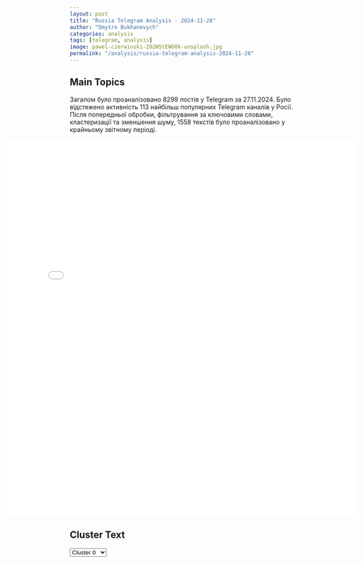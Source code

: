 ```yaml
---
layout: post
title: "Russia Telegram Analysis - 2024-11-28"
author: "Dmytro Bukhanevych"
categories: analysis
tags: [telegram, analysis]
image: pawel-czerwinski-Z02W5tEWO8k-unsplash.jpg
permalink: "/analysis/russia-telegram-analysis-2024-11-28"
---
```


<style>
    /* Adjusting iframe-container styles */
    .wide-iframe-container {
        width: calc(100% + 30vw);  /* Extending the width */
        margin-left: -15vw;       /* Negative margin to push to the left */
        overflow: hidden;         /* In case the iframe content spills over */
    }

    .wide-iframe-container iframe {
        width: 100%;  /* Making the iframe take the full width of its container */
        border: none; /* Removing any borders from the iframe */
    }

    /* Toggle mechanism */
    .hidden {
        display: none;
    }
    
    .show-content-target:checked + .show-content {
        display: block;
    }
</style>

<h2>Main Topics</h2>
<p>Загалом було проаналізовано 8299 постів у Telegram за 27.11.2024. Було відстежено активність 113 найбільш популярних Telegram каналів у Росії. Після попередньої обробки, фільтрування за ключовими словами, кластеризації та зменшення шуму, 1558 текстів було проаналізовано у крайньому звітному періоді.</p>
<!-- Embedding Main Plotly Visualization -->
<div class="wide-iframe-container">
    <iframe src="{{site.baseurl}}/visualizations/2024-11-28/fig_topics_time.html" height="850"></iframe>
</div>


<h2>Cluster Text</h2>

<!-- Dropdown to select a cluster -->
<select id="clusterSelector" onchange="displayClusterText()">
<option value="0">Cluster 0</option><option value="1">Cluster 1</option><option value="2">Cluster 2</option><option value="3">Cluster 3</option><option value="4">Cluster 4</option><option value="5">Cluster 5</option><option value="6">Cluster 6</option><option value="7">Cluster 7</option><option value="8">Cluster 8</option><option value="9">Cluster 9</option><option value="10">Cluster 10</option><option value="11">Cluster 11</option><option value="12">Cluster 12</option><option value="13">Cluster 13</option><option value="14">Cluster 14</option><option value="15">Cluster 15</option><option value="16">Cluster 16</option>
</select>

<!-- Display area for the selected cluster's text -->
<div id="clusterTextDisplay" class="hidden"></div>

<script type="text/javascript">
    var clusterDetails = {"0": "<b>Total Posts:</b> 60<br><b>Date:</b> 2024-11-27 14:31:11+00:00<br><b>Author:</b> shot_shot<br><b>Link:</b> https://t.me/s/shot_shot/74619<br><b>Subscribers:</b> 1208901<br><b>Text:</b> \u0422\u0435\u043a\u0441\u0442: \u041f\u0435\u0441\u043a\u043e\u0432 \u043d\u0430\u043c\u0435\u043a\u043d\u0443\u043b, \u0447\u0442\u043e \u0440\u043e\u0441\u0442 \u043a\u0443\u0440\u0441\u0430 \u0434\u043e\u043b\u043b\u0430\u0440\u0430 \u043d\u0435 \u043e\u0442\u0440\u0430\u0437\u0438\u0442\u0441\u044f \u043d\u0430 \u0440\u043e\u0441\u0441\u0438\u044f\u043d\u0430\u0445, \u043f\u043e\u0442\u043e\u043c\u0443 \u0447\u0442\u043e \u043e\u043d\u0438 \u043f\u043e\u043b\u0443\u0447\u0430\u044e\u0442 \u0437\u0430\u0440\u043f\u043b\u0430\u0442\u0443 \u0432 \u0440\u0443\u0431\u043b\u044f\u0445\u00ab\u0423 \u043d\u0430\u0441 \u043b\u044c\u0432\u0438\u043d\u0430\u044f \u0434\u043e\u043b\u044f \u0432\u0441\u0435\u0445 \u0432\u0437\u0430\u0438\u043c\u043e\u0440\u0430\u0441\u0447\u0451\u0442\u043e\u0432 \u0441 \u041a\u0430\u0437\u0430\u0445\u0441\u0442\u0430\u043d\u043e\u043c \u043e\u0441\u0443\u0449\u0435\u0441\u0442\u0432\u043b\u044f\u0435\u0442\u0441\u044f \u0432 \u0440\u0443\u0431\u043b\u044f\u0445 \u0438 \u0432 \u0442\u0435\u043d\u0433\u0435, \u0447\u0442\u043e \u0432\u044b\u0437\u044b\u0432\u0430\u0435\u0442 \u043d\u0430\u0448\u0435 \u0443\u0434\u043e\u0432\u043b\u0435\u0442\u0432\u043e\u0440\u0435\u043d\u0438\u0435\u00bb, \u2014 \u0437\u0430\u044f\u0432\u0438\u043b \u041f\u0435\u0441\u043a\u043e\u0432.\u041a\u043e\u0440\u0440\u0435\u0441\u043f\u043e\u043d\u0434\u0435\u043d\u0442 \u043a\u0440\u0435\u043c\u043b\u0451\u0432\u0441\u043a\u043e\u0433\u043e \u043f\u0443\u043b\u0430 \u0410\u043b\u0435\u043a\u0441\u0430\u043d\u0434\u0440 \u042e\u043d\u0430\u0448\u0435\u0432 \u0441\u043f\u0435\u0446\u0438\u0430\u043b\u044c\u043d\u043e \u0434\u043b\u044f SHOT \u041f\u0420\u041e\u0412\u0415\u0420\u041a\u0418.\u0421\u0435\u0433\u043e\u0434\u043d\u044f \u043d\u0430 \u0432\u043d\u0435\u0431\u0438\u0440\u0436\u0435\u0432\u043e\u043c \u0440\u044b\u043d\u043a\u0435 Forex \u043a\u0443\u0440\u0441 \u0434\u043e\u043b\u043b\u0430\u0440\u0430 \u0432\u043f\u0435\u0440\u0432\u044b\u0435 \u0441 \u043c\u0430\u0440\u0442\u0430 2022 \u0433\u043e\u0434\u0430 \u043f\u043e\u0434\u043d\u0438\u043c\u0430\u043b\u0441\u044f \u0434\u043e 114 \u0440\u0443\u0431\u043b\u0435\u0439, \u0430 \u0435\u0432\u0440\u043e \u2014 \u0434\u043e 120 \u0440\u0443\u0431\u043b\u0435\u0439.\u0417\u0430 \u043a\u0443\u0440\u0441\u043e\u043c \u0432\u0430\u043b\u044e\u0442 \u043e\u0442 \u0426\u0435\u043d\u0442\u0440\u043e\u0431\u0430\u043d\u043a\u0430 \u0441\u043b\u0435\u0434\u0438\u0442\u0435 \u0432 \u043d\u0430\u0437\u0432\u0430\u043d\u0438\u0438 \u043d\u0430\u0448\u0435\u0433\u043e \u043a\u0430\u043d\u0430\u043b\u0430.\ud83d\udd0d \u041f\u043e\u0434\u043f\u0438\u0441\u044b\u0432\u0430\u0439\u0442\u0435\u0441\u044c https://t.me/+7_4at4ePQ7tjNjYy", "1": "<b>Total Posts:</b> 115<br><b>Date:</b> 2024-11-27 12:27:25+00:00<br><b>Author:</b> meduzalive<br><b>Link:</b> https://t.me/s/meduzalive/117534<br><b>Subscribers:</b> 1274397<br><b>Text:</b> \u0422\u0435\u043a\u0441\u0442: \u041f\u0443\u0442\u0438\u043d \u043f\u0440\u0438\u043b\u0435\u0442\u0435\u043b \u0432 \u041a\u0430\u0437\u0430\u0445\u0441\u0442\u0430\u043d\u0412\u043b\u0430\u0434\u0438\u043c\u0438\u0440 \u041f\u0443\u0442\u0438\u043d \u0432\u0441\u0442\u0440\u0435\u0442\u0438\u0442\u0441\u044f \u0441 \u043f\u0440\u0435\u0437\u0438\u0434\u0435\u043d\u0442\u043e\u043c \u0441\u0442\u0440\u0430\u043d\u044b \u041a\u0430\u0441\u044b\u043c\u043e\u043c-\u0416\u043e\u043c\u0430\u0440\u0442\u043e\u043c \u0422\u043e\u043a\u0430\u0435\u0432\u044b\u043c, \u0441\u043e\u043e\u0431\u0449\u0438\u043b\u0438 \u0432 \u041a\u0440\u0435\u043c\u043b\u0435. \u0415\u0433\u043e \u0432\u0438\u0437\u0438\u0442 27-28 \u043d\u043e\u044f\u0431\u0440\u044f \u0441\u043e\u0432\u043f\u0430\u0434\u0430\u0435\u0442 \u043f\u043e \u0432\u0440\u0435\u043c\u0435\u043d\u0438 \u0441 \u0437\u0430\u0441\u0435\u0434\u0430\u043d\u0438\u0435\u043c \u041e\u0414\u041a\u0411 (\u041a\u0430\u0437\u0430\u0445\u0441\u0442\u0430\u043d \u0432 \u044d\u0442\u043e\u043c \u0433\u043e\u0434\u0443 \u043f\u0440\u0435\u0434\u0441\u0435\u0434\u0430\u0442\u0435\u043b\u044c\u0441\u0442\u0432\u0443\u0435\u0442 \u0432 \u043e\u0440\u0433\u0430\u043d\u0438\u0437\u0430\u0446\u0438\u0438). \u041d\u0430\u043a\u0430\u043d\u0443\u043d\u0435 \u0433\u0430\u0437\u0435\u0442\u0430 \u00ab\u041a\u0430\u0437\u0430\u0445\u0441\u0442\u0430\u043d\u0441\u043a\u0430\u044f \u043f\u0440\u0430\u0432\u0434\u0430\u00bb \u043e\u043f\u0443\u0431\u043b\u0438\u043a\u043e\u0432\u0430\u043b\u0430 \u0441\u0442\u0430\u0442\u044c\u044e \u00ab\u0420\u043e\u0441\u0441\u0438\u044f \u2014 \u041a\u0430\u0437\u0430\u0445\u0441\u0442\u0430\u043d: \u0441\u043e\u044e\u0437, \u0432\u043e\u0441\u0442\u0440\u0435\u0431\u043e\u0432\u0430\u043d\u043d\u044b\u0439 \u0436\u0438\u0437\u043d\u044c\u044e \u0438 \u043e\u0431\u0440\u0430\u0449\u0435\u043d\u043d\u044b\u0439 \u0432 \u0431\u0443\u0434\u0443\u0449\u0435\u0435\u00bb, \u043f\u043e\u0434\u043f\u0438\u0441\u0430\u043d\u043d\u0443\u044e \u0438\u043c\u0435\u043d\u0435\u043c \u0412\u043b\u0430\u0434\u0438\u043c\u0438\u0440\u0430 \u041f\u0443\u0442\u0438\u043d\u0430. \u0412 \u0442\u0435\u043a\u0441\u0442\u0435 \u0441\u043a\u0430\u0437\u0430\u043d\u043e, \u0447\u0442\u043e \u0420\u043e\u0441\u0441\u0438\u044f \u0438 \u041a\u0430\u0437\u0430\u0445\u0441\u0442\u0430\u043d \u00ab\u0432 \u0430\u0432\u0430\u043d\u0433\u0430\u0440\u0434\u0435 \u043f\u0440\u043e\u0446\u0435\u0441\u0441\u043e\u0432 \u043f\u043e \u0444\u043e\u0440\u043c\u0438\u0440\u043e\u0432\u0430\u043d\u0438\u044e \u0441\u043f\u0440\u0430\u0432\u0435\u0434\u043b\u0438\u0432\u043e\u0433\u043e \u043c\u043d\u043e\u0433\u043e\u043f\u043e\u043b\u044f\u0440\u043d\u043e\u0433\u043e \u043c\u0438\u0440\u043e\u043f\u043e\u0440\u044f\u0434\u043a\u0430\u00bb \u0438 \u00ab\u0434\u043e\u043b\u0436\u043d\u044b \u0434\u0435\u043b\u0430\u0442\u044c \u0432\u0441\u0435, \u0447\u0442\u043e\u0431\u044b \u0431\u0443\u0434\u0443\u0449\u0438\u0435 \u043f\u043e\u043a\u043e\u043b\u0435\u043d\u0438\u044f \u043f\u043e\u043c\u043d\u0438\u043b\u0438, \u043a\u0430\u043a \u0443\u0434\u0430\u043b\u043e\u0441\u044c \u043e\u0442\u0441\u0442\u043e\u044f\u0442\u044c \u043c\u0438\u0440 \u0438 \u0441\u0432\u043e\u0431\u043e\u0434\u0443 \u0432 \u0431\u043e\u0440\u044c\u0431\u0435 \u043f\u0440\u043e\u0442\u0438\u0432 \u043d\u0430\u0446\u0438\u0437\u043c\u0430\u00bb.", "2": "<b>Total Posts:</b> 262<br><b>Date:</b> 2024-11-27 23:37:21+00:00<br><b>Author:</b> treugolniklpr<br><b>Link:</b> https://t.me/s/treugolniklpr/72451<br><b>Subscribers:</b> 699523<br><b>Text:</b> \u0422\u0435\u043a\u0441\u0442: \u041a\u0440\u0430\u0441\u043d\u043e\u0434\u0430\u0440\u0441\u043a\u0438\u0439 \u043a\u0440\u0430\u0439 \u043e\u043f\u0430\u0441\u043d\u043e\u0441\u0442\u044c \u0411\u041f\u041b\u0410.\u041e\u0442 \u0415\u0439\u0441\u043a\u0430\u044f \u0432 \u0441\u0442\u043e\u0440\u043e\u043d\u0443 \u041f\u0440\u0438\u043c\u043e\u0440\u0441\u043a-\u0410\u0445\u0442\u0430\u0440\u0441\u043a\u0430", "3": "<b>Total Posts:</b> 24<br><b>Date:</b> 2024-11-27 06:20:01+00:00<br><b>Author:</b> ostashkonews<br><b>Link:</b> https://t.me/s/OstashkoNews/163089<br><b>Subscribers:</b> 388941<br><b>Text:</b> \u0422\u0435\u043a\u0441\u0442: \ud83d\udc54 \u041f\u0443\u0442\u0438\u043d \u0440\u0430\u0441\u043f\u043e\u0440\u044f\u0434\u0438\u043b\u0441\u044f \u0443\u0441\u0442\u0430\u043d\u043e\u0432\u0438\u0442\u044c \u0414\u0435\u043d\u044c \u043c\u043e\u0440\u0441\u043a\u043e\u0439 \u043f\u0435\u0445\u043e\u0442\u044b \u0438 \u043e\u0442\u043c\u0435\u0447\u0430\u0442\u044c \u0435\u0433\u043e 27 \u043d\u043e\u044f\u0431\u0440\u044f \u2013 \u0443\u043a\u0430\u0437\u041e\u0441\u0442\u0430\u0448\u043a\u043e! \u0412\u0430\u0436\u043d\u043e\u0435 | \u043f\u043e\u0434\u043f\u0438\u0448\u0438\u0441\u044c", "4": "<b>Total Posts:</b> 46<br><b>Date:</b> 2024-11-27 09:52:48+00:00<br><b>Author:</b> solovievlive<br><b>Link:</b> https://t.me/s/SolovievLive/298353<br><b>Subscribers:</b> 1313131<br><b>Text:</b> \u0422\u0435\u043a\u0441\u0442: NI: \u0437\u0430\u043f\u0443\u0441\u043a\u043e\u043c \u00ab\u041e\u0440\u0435\u0448\u043d\u0438\u043a\u0430\u00bb \u0420\u043e\u0441\u0441\u0438\u044f \u043f\u043e\u043a\u0430\u0437\u0430\u043b\u0430 \u0441\u0438\u043b\u0443 \u0431\u0435\u0437 \u0434\u0430\u043b\u044c\u043d\u0435\u0439\u0448\u0435\u0439 \u044d\u0441\u043a\u0430\u043b\u0430\u0446\u0438\u0438 \u043a\u043e\u043d\u0444\u043b\u0438\u043a\u0442\u0430. \u041f\u0440\u0438\u043c\u0435\u043d\u0435\u043d\u0438\u0435 \u0431\u0430\u043b\u043b\u0438\u0441\u0442\u0438\u0447\u0435\u0441\u043a\u043e\u0439 \u0440\u0430\u043a\u0435\u0442\u044b \u0441\u0440\u0435\u0434\u043d\u0435\u0439 \u0434\u0430\u043b\u044c\u043d\u043e\u0441\u0442\u0438 \"\u041e\u0440\u0435\u0448\u043d\u0438\u043a\" \u0432 \u043d\u0435\u044f\u0434\u0435\u0440\u043d\u043e\u043c \u043e\u0441\u043d\u0430\u0449\u0435\u043d\u0438\u0438 \u043f\u0440\u043e\u0434\u0435\u043c\u043e\u043d\u0441\u0442\u0440\u0438\u0440\u043e\u0432\u0430\u043b\u043e \u0441\u0438\u043b\u0443 \u0438 \u0441\u0435\u0440\u044c\u0435\u0437\u043d\u043e\u0441\u0442\u044c \u043d\u0430\u043c\u0435\u0440\u0435\u043d\u0438\u0439 \u0420\u043e\u0441\u0441\u0438\u0438 \u043f\u043e \u0437\u0430\u0449\u0438\u0442\u0435 \u0441\u0432\u043e\u0438\u0445 \u0440\u0443\u0431\u0435\u0436\u0435\u0439, \u043f\u0440\u0438\u0447\u0435\u043c \u044d\u0442\u043e \u0443\u0434\u0430\u043b\u043e\u0441\u044c \u0441\u0434\u0435\u043b\u0430\u0442\u044c \u0431\u0435\u0437 \u0434\u0430\u043b\u044c\u043d\u0435\u0439\u0448\u0435\u0439 \u044d\u0441\u043a\u0430\u043b\u0430\u0446\u0438\u0438 \u043a\u043e\u043d\u0444\u043b\u0438\u043a\u0442\u0430 \u043d\u0430 \u0423\u043a\u0440\u0430\u0438\u043d\u0435. \u0422\u0430\u043a\u043e\u0435 \u043c\u043d\u0435\u043d\u0438\u0435 \u043f\u0440\u0438\u0432\u043e\u0434\u0438\u0442\u0441\u044f \u0432 \u0441\u0442\u0430\u0442\u044c\u0435 \u0430\u043c\u0435\u0440\u0438\u043a\u0430\u043d\u0441\u043a\u043e\u0433\u043e \u0436\u0443\u0440\u043d\u0430\u043b\u0430 The National Interest (NI).\u00ab\u0420\u043e\u0441\u0441\u0438\u044f \u0431\u044b\u043b\u0430 \u0432\u044b\u043d\u0443\u0436\u0434\u0435\u043d\u0430 \u043e\u0442\u0432\u0435\u0442\u0438\u0442\u044c \u043d\u0430 \u0440\u0435\u0448\u0435\u043d\u0438\u0435 \u043f\u0440\u0435\u0437\u0438\u0434\u0435\u043d\u0442\u0430 \u0421\u0428\u0410 \u0414\u0436\u043e \u0411\u0430\u0439\u0434\u0435\u043d\u0430 \u043f\u043e \u0443\u0434\u0430\u0440\u0430\u043c \u0442\u0430\u043a\u0442\u0438\u0447\u0435\u0441\u043a\u0438\u043c\u0438 \u0431\u0430\u043b\u043b\u0438\u0441\u0442\u0438\u0447\u0435\u0441\u043a\u0438\u043c\u0438 \u0440\u0430\u043a\u0435\u0442\u0430\u043c\u0438 ATACMS. \u0420\u043e\u0441\u0441\u0438\u044f \u0434\u043e\u043a\u0430\u0437\u0430\u043b\u0430, \u0447\u0442\u043e \u043d\u0435 \u0431\u043b\u0435\u0444\u0443\u0435\u0442. \u0415\u0439 \u0443\u0434\u0430\u043b\u043e\u0441\u044c \"\u043f\u043e\u043a\u0430\u0437\u0430\u0442\u044c \u0437\u0443\u0431\u044b, \u0438\u0437\u0431\u0435\u0436\u0430\u0432 \u043c\u0430\u0441\u0448\u0442\u0430\u0431\u043d\u044b\u0445 \u0440\u0430\u0437\u0440\u0443\u0448\u0435\u043d\u0438\u0439\". \u0422\u0430\u043a\u0438\u043c \u043e\u0431\u0440\u0430\u0437\u043e\u043c \u041c\u043e\u0441\u043a\u0432\u0430 \u043f\u0440\u043e\u0434\u0435\u043c\u043e\u043d\u0441\u0442\u0440\u0438\u0440\u043e\u0432\u0430\u043b\u0430, \u0447\u0442\u043e \u0443 \u043d\u0435\u0435 \u0435\u0441\u0442\u044c \u0440\u0430\u043d\u0435\u0435 \u043d\u0435 \u0438\u0437\u0432\u0435\u0441\u0442\u043d\u043e\u0435 \u043c\u0438\u0440\u0443 \u043e\u0440\u0443\u0436\u0438\u0435, \u0438 \u043e\u043d\u0430 \u0433\u043e\u0442\u043e\u0432\u0430 \u0435\u0433\u043e \u043f\u0440\u0438\u043c\u0435\u043d\u0438\u0442\u044c\u00bb, \u043e\u0442\u043c\u0435\u0447\u0430\u0435\u0442\u0441\u044f \u0432 \u043f\u0443\u0431\u043b\u0438\u043a\u0430\u0446\u0438\u0438.\u270d \u041f\u043e\u0434\u043f\u0438\u0441\u044b\u0432\u0430\u0439\u0441\u044f \u043d\u0430 \u0421\u043e\u043b\u043e\u0432\u044c\u0451\u0432\u0430!", "5": "<b>Total Posts:</b> 188<br><b>Date:</b> 2024-11-27 18:01:58+00:00<br><b>Author:</b> rvvoenkor<br><b>Link:</b> https://t.me/s/RVvoenkor/81474<br><b>Subscribers:</b> 1642095<br><b>Text:</b> \u0422\u0435\u043a\u0441\u0442: \u203c\ufe0f\ud83c\uddfa\ud83c\uddf8\ud83c\uddfa\ud83c\udde6\u0422\u0440\u0430\u043c\u043f \u0432\u044b\u0434\u0432\u0438\u043d\u0443\u043b \u041a\u0438\u0442\u0430 \u041a\u0435\u043b\u043b\u043e\u0433\u0430 \u043d\u0430 \u0434\u043e\u043b\u0436\u043d\u043e\u0441\u0442\u044c \u0441\u043f\u0435\u0446\u043f\u043e\u0441\u043b\u0430\u043d\u043d\u0438\u043a\u0430 \u0421\u0428\u0410 \u043f\u043e \u0423\u043a\u0440\u0430\u0438\u043d\u0435 \u0438 \u0420\u043e\u0441\u0441\u0438\u0438\u25aa\ufe0f\u041e\u0442\u0441\u0442\u0430\u0432\u043d\u043e\u0439 \u0433\u0435\u043d\u0435\u0440\u0430\u043b-\u043b\u0435\u0439\u0442\u0435\u043d\u0430\u043d\u0442 \u041a\u0435\u043b\u043b\u043e\u0433 \u043f\u0440\u0435\u0434\u043b\u0430\u0433\u0430\u0435\u0442 \u043e\u0441\u0442\u0430\u043d\u043e\u0432\u043a\u0443 \u0432\u043e\u0439\u043d\u044b \u043f\u043e \u043b\u0438\u043d\u0438\u0438 \u0444\u0440\u043e\u043d\u0442\u0430 \u0447\u0435\u0440\u0435\u0437 \u043f\u0440\u0438\u043d\u0443\u0436\u0434\u0435\u043d\u0438\u0435 \u041a\u0438\u0435\u0432\u0430 \u0438 \u041c\u043e\u0441\u043a\u0432\u044b \u043a \u043f\u0435\u0440\u0435\u0433\u043e\u0432\u043e\u0440\u0430\u043c, \u0430 \u0442\u0430\u043a\u0436\u0435 \u0441\u043d\u044f\u0442\u0438\u0435 \u0441 \u043f\u043e\u0432\u0435\u0441\u0442\u043a\u0438 \u043d\u0430 \u0431\u043b\u0438\u0436\u0430\u0439\u0448\u0435\u0435 \u0432\u0440\u0435\u043c\u044f \u0432\u043e\u043f\u0440\u043e\u0441\u0430 \u0432\u0441\u0442\u0443\u043f\u043b\u0435\u043d\u0438\u044f \u0423\u043a\u0440\u0430\u0438\u043d\u044b \u0432 \u041d\u0410\u0422\u041e.\u2796\u00ab\u041a\u0435\u043b\u043b\u043e\u0433 \u0440\u0430\u0437\u0440\u0430\u0431\u043e\u0442\u0430\u043b \u0441\u0432\u043e\u0439 \u043f\u043b\u0430\u043d \u043f\u043e \u0423\u043a\u0440\u0430\u0438\u043d\u0435 \u0432\u043c\u0435\u0441\u0442\u0435 \u0441 \u0424\u0440\u0435\u0434\u043e\u043c \u0424\u043b\u0435\u0439\u0446\u0435\u043c, \u043a\u043e\u0442\u043e\u0440\u044b\u0439 \u0442\u0430\u043a\u0436\u0435 \u0437\u0430\u043d\u0438\u043c\u0430\u043b \u0434\u043e\u043b\u0436\u043d\u043e\u0441\u0442\u044c \u0440\u0443\u043a\u043e\u0432\u043e\u0434\u0438\u0442\u0435\u043b\u044f \u0430\u043f\u043f\u0430\u0440\u0430\u0442\u0430 \u0421\u043e\u0432\u0435\u0442\u0430 \u043d\u0430\u0446\u0431\u0435\u0437\u043e\u043f\u0430\u0441\u043d\u043e\u0441\u0442\u0438 \u043f\u0440\u0438 \u0422\u0440\u0430\u043c\u043f\u0435. \u0421\u043e\u0433\u043b\u0430\u0441\u043d\u043e \u043f\u0440\u0435\u0434\u043b\u043e\u0436\u0435\u043d\u043d\u043e\u0439 \u0438\u043c\u0438 \u0441\u0442\u0440\u0430\u0442\u0435\u0433\u0438\u0438, \u0421\u0428\u0410 \u0434\u043e\u043b\u0436\u043d\u044b \u0431\u044b\u043b\u0438 \u0441\u043a\u0430\u0437\u0430\u0442\u044c \u0423\u043a\u0440\u0430\u0438\u043d\u0435, \u0447\u0442\u043e \u043e\u043d\u0430 \u043f\u043e\u043b\u0443\u0447\u0438\u0442 \u0431\u043e\u043b\u044c\u0448\u0435 \u0430\u043c\u0435\u0440\u0438\u043a\u0430\u043d\u0441\u043a\u043e\u0433\u043e \u043e\u0440\u0443\u0436\u0438\u044f \u0442\u043e\u043b\u044c\u043a\u043e \u0432 \u0442\u043e\u043c \u0441\u043b\u0443\u0447\u0430\u0435, \u0435\u0441\u043b\u0438 \u0432\u0441\u0442\u0443\u043f\u0438\u0442 \u0432 \u043c\u0438\u0440\u043d\u044b\u0435 \u043f\u0435\u0440\u0435\u0433\u043e\u0432\u043e\u0440\u044b. \u0412 \u0442\u043e \u0436\u0435 \u0432\u0440\u0435\u043c\u044f \u0421\u0428\u0410 \u043f\u0440\u0435\u0434\u0443\u043f\u0440\u0435\u0434\u0438\u043b\u0438 \u0431\u044b \u041c\u043e\u0441\u043a\u0432\u0443, \u0447\u0442\u043e \u043b\u044e\u0431\u043e\u0439 \u043e\u0442\u043a\u0430\u0437 \u043e\u0442 \u043f\u0435\u0440\u0435\u0433\u043e\u0432\u043e\u0440\u043e\u0432 \u043f\u0440\u0438\u0432\u0435\u0434\u0435\u0442 \u043a \u0443\u0441\u0438\u043b\u0435\u043d\u0438\u044e \u0430\u043c\u0435\u0440\u0438\u043a\u0430\u043d\u0441\u043a\u043e\u0439 \u043f\u043e\u0434\u0434\u0435\u0440\u0436\u043a\u0438 \u0423\u043a\u0440\u0430\u0438\u043d\u044b. \u0412\u043e\u043f\u0440\u043e\u0441 \u043e \u0432\u0441\u0442\u0443\u043f\u043b\u0435\u043d\u0438\u0438 \u0423\u043a\u0440\u0430\u0438\u043d\u044b \u0432 \u041d\u0410\u0422\u041e \u0431\u0443\u0434\u0435\u0442 \u0441\u043d\u044f\u0442 \u0441 \u043f\u043e\u0432\u0435\u0441\u0442\u043a\u0438 \u0434\u043d\u044f \u043d\u0430 \u0431\u043b\u0438\u0436\u0430\u0439\u0448\u0435\u0435 \u0431\u0443\u0434\u0443\u0449\u0435\u0435\u00bb, - \u043f\u0438\u0448\u0435\u0442 Reuters.\u25aa\ufe0f80-\u043b\u0435\u0442\u043d\u0438\u0439 \u041a\u0435\u043b\u043b\u043e\u0433\u0433 \u0431\u044b\u043b \u043d\u0430\u0447\u0430\u043b\u044c\u043d\u0438\u043a\u043e\u043c \u0448\u0442\u0430\u0431\u0430 \u0421\u043e\u0432\u0435\u0442\u0430 \u043d\u0430\u0446\u0431\u0435\u0437\u043e\u043f\u0430\u0441\u043d\u043e\u0441\u0442\u0438 \u0411\u0435\u043b\u043e\u0433\u043e \u0434\u043e\u043c\u0430 \u0432\u043e \u0432\u0440\u0435\u043c\u044f \u043f\u0435\u0440\u0432\u043e\u0433\u043e \u043f\u0440\u0435\u0437\u0438\u0434\u0435\u043d\u0442\u0441\u0442\u0432\u0430 \u0422\u0440\u0430\u043c\u043f\u0430.t.me/RVvoenkor", "6": "<b>Total Posts:</b> 297<br><b>Date:</b> 2024-11-27 04:49:03+00:00<br><b>Author:</b> rvvoenkor<br><b>Link:</b> https://t.me/s/RVvoenkor/81427<br><b>Subscribers:</b> 1642095<br><b>Text:</b> \u0422\u0435\u043a\u0441\u0442: \ud83c\uddfa\ud83c\udde6\ud83d\udd25\ud83c\udff4\u200d\u2620\ufe0f \u041f\u044b\u043b\u0430\u044e\u0442 \u0442\u0430\u043d\u043a\u0438 \u0438 \u041d\u0410\u0422\u041e\u0432\u0441\u043a\u0430\u044f \u0431\u0440\u043e\u043d\u0435\u0442\u0435\u0445\u043d\u0438\u043a\u0430: \u041f\u0435\u0440\u0435\u0448\u0435\u0434\u0448\u0438\u0435 \u043d\u0430 \u0441\u0442\u043e\u0440\u043e\u043d\u0443 \u0420\u043e\u0441\u0441\u0438\u0438 \u0441\u043e\u043b\u0434\u0430\u0442\u044b \u0412\u0421\u0423 \u043f\u0440\u043e\u0434\u043e\u043b\u0436\u0430\u044e\u0442 \u0436\u0435\u0447\u044c \u0442\u0435\u0445\u043d\u0438\u043a\u0443 \u0432\u0440\u0430\u0433\u0430, \u043d\u0430\u0441\u0442\u0443\u043f\u0430\u044f \u043a \u041a\u0443\u0440\u0430\u0445\u043e\u0432\u043e \u0438 \u041f\u043e\u043a\u0440\u043e\u0432\u0441\u043a\u0443\u25aa\ufe0f\u041d\u0430 \u041f\u043e\u043a\u0440\u043e\u0432\u0441\u043a\u043e-\u041a\u0443\u0440\u0430\u0445\u043e\u0432\u0441\u043a\u043e\u043c \u043d\u0430\u043f\u0440\u0430\u0432\u043b\u0435\u043d\u0438\u0438 \u0431\u043e\u0439\u0446\u044b \u041e\u0442\u0440\u044f\u0434\u0430 \u0438\u043c. \u041c\u0430\u043a\u0441\u0438\u043c\u0430 \u041a\u0440\u0438\u0432\u043e\u043d\u043e\u0441\u0430 \u043f\u0440\u043e\u0434\u043e\u043b\u0436\u0430\u044e\u0442 \u043f\u0440\u0435\u0432\u0440\u0430\u0449\u0430\u0442\u044c \u043c\u043d\u043e\u0433\u043e\u043c\u0438\u043b\u043b\u0438\u043e\u043d\u043d\u0443\u044e \u0437\u0430\u043f\u0430\u0434\u043d\u0443\u044e \u0442\u0435\u0445\u043d\u0438\u043a\u0443 \u0432 \u043c\u0435\u0442\u0430\u043b\u043b\u043e\u043b\u043e\u043c. \u25aa\ufe0f\u041d\u0430 \u044d\u0442\u043e\u0442 \u0440\u0430\u0437 \u0432\u043e\u0438\u043d\u044b \u0443\u043d\u0438\u0447\u0442\u043e\u0436\u0438\u043b\u0438:\u2796\u0432 \u0440\u0430\u0439\u043e\u043d\u0435 \u043d.\u043f. \u041a\u0440\u0443\u0442\u043e\u0439 \u042f\u0440 \u0440\u0430\u0441\u0447\u0435\u0442\u043e\u043c \u041f\u0422\u0423\u0420 \u0441\u043e\u0436\u0436\u0451\u043d \u0411\u0422\u0420 \u041c-113. \u0410 \u0442\u0430\u043a\u0436\u0435 \u0440\u0430\u0441\u0447\u0435\u0442\u044b \u0411\u041f\u041b\u0410 \u0432 \u0440\u0430\u0439\u043e\u043d\u0435 \u043d.\u043f. \u041b\u044b\u0441\u043e\u0432\u043a\u0430 \u0437\u0430\u043f\u0438\u0441\u0430\u043b\u0438 \u043d\u0430 \u0441\u0432\u043e\u0439 \u0441\u0447\u0435\u0442 \u0435\u0449\u0435 2 \u0411\u0422\u0420 \u041c-113 \u0438 \u0443\u043d\u0438\u0447\u0442\u043e\u0436\u0438\u043b\u0438 \u0431\u043b\u0438\u043d\u0434\u0430\u0436 \u043d\u0430\u0446\u0438\u0441\u0442\u043e\u0432.\u2796\u0443\u043d\u0438\u0447\u0442\u043e\u0436\u0435\u043d\u044b \u043c\u0438\u043d\u043e\u043c\u0435\u0442, \u0421\u0442\u0430\u0440\u043b\u0438\u043d\u043a \u0438 \u0431\u043b\u0438\u043d\u0434\u0430\u0436 \u043d\u0430\u0446\u0438\u0441\u0442\u043e\u0432 \u0432 \u0440\u0430\u0439\u043e\u043d\u0435 \u043d.\u043f. \u0412\u043e\u0437\u043d\u0435\u0441\u0435\u043d\u043a\u0430.\u2796\u0434\u0432\u043e\u0439\u043d\u043e\u0435 \u043f\u043e\u043f\u0430\u0434\u0430\u043d\u0438\u0435 \u0432 \u0442\u0430\u043d\u043a T-72 \u043f\u0440\u043e\u0442\u0438\u0432\u043d\u0438\u043a\u0430 \u0432 \u043d.\u043f. \u041f\u0443\u0441\u0442\u044b\u043d\u043a\u0430.t.me/RVvoenkor", "7": "<b>Total Posts:</b> 40<br><b>Date:</b> 2024-11-27 12:45:48+00:00<br><b>Author:</b> ssigny<br><b>Link:</b> https://t.me/s/ssigny/118702<br><b>Subscribers:</b> 520081<br><b>Text:</b> \u0422\u0435\u043a\u0441\u0442: \u2757\ufe0f\u0420\u0435\u0436\u0438\u043c \u043f\u0440\u0435\u043a\u0440\u0430\u0449\u0435\u043d\u0438\u044f \u043e\u0433\u043d\u044f \u043c\u0435\u0436\u0434\u0443 \u0418\u0437\u0440\u0430\u0438\u043b\u0435\u043c \u0438 \u041b\u0438\u0432\u0430\u043d\u043e\u043c \u0432\u0441\u0442\u0443\u043f\u0438\u043b \u0432 \u0441\u0438\u043b\u0443 \u0441 05:00 \u043c\u0441\u043a. \u0421\u043e\u0433\u043b\u0430\u0448\u0435\u043d\u0438\u0435 \u0434\u043e\u0441\u0442\u0438\u0433\u043d\u0443\u0442\u043e \u043f\u043e \u0438\u043d\u0438\u0446\u0438\u0430\u0442\u0438\u0432\u0435 \u0412\u0430\u0448\u0438\u043d\u0433\u0442\u043e\u043d\u0430.  \u0421\u043e\u0433\u043b\u0430\u0441\u043d\u043e \u043f\u043b\u0430\u043d\u0443, \u0418\u0437\u0440\u0430\u0438\u043b\u044c \u0434\u043e\u043b\u0436\u0435\u043d \u0432\u044b\u0432\u0435\u0441\u0442\u0438 \u0441\u0432\u043e\u0438 \u0432\u043e\u0439\u0441\u043a\u0430 \u0432 \u0442\u0435\u0447\u0435\u043d\u0438\u0435 60 \u0434\u043d\u0435\u0439, \u0437\u0430\u044f\u0432\u0438\u043b \u0411\u0430\u0439\u0434\u0435\u043d. \u0415\u0441\u043b\u0438 \u00ab\u0425\u0435\u0437\u0431\u043e\u043b\u043b\u0430\u00bb \u043d\u0430\u0440\u0443\u0448\u0438\u0442 \u0443\u0441\u043b\u043e\u0432\u0438\u044f \u0441\u043e\u0433\u043b\u0430\u0448\u0435\u043d\u0438\u044f,\u2026", "8": "<b>Total Posts:</b> 25<br><b>Date:</b> 2024-11-27 08:11:01+00:00<br><b>Author:</b> rian_ru<br><b>Link:</b> https://t.me/s/rian_ru/270694<br><b>Subscribers:</b> 3372617<br><b>Text:</b> \u0422\u0435\u043a\u0441\u0442: \u041e\u0431\u0449\u0435\u0441\u0442\u0432\u0435\u043d\u043d\u043e\u0435 \u0434\u0432\u0438\u0436\u0435\u043d\u0438\u0435 \"\u0412\u0435\u0442\u0435\u0440\u0430\u043d\u044b \u0420\u043e\u0441\u0441\u0438\u0438\" \u043e\u0431\u0440\u0430\u0442\u0438\u043b\u043e\u0441\u044c \u043a \u041f\u0443\u0442\u0438\u043d\u0443 \u0441 \u043f\u0440\u043e\u0441\u044c\u0431\u043e\u0439 \u043f\u0440\u0435\u0434\u043e\u0441\u0442\u0430\u0432\u0438\u0442\u044c \u0440\u0435\u0436\u0438\u0441\u0441\u0435\u0440\u0443 \u042d\u043c\u0438\u0440\u0443 \u041a\u0443\u0441\u0442\u0443\u0440\u0438\u0446\u0435 \u0433\u0440\u0430\u0436\u0434\u0430\u043d\u0441\u0442\u0432\u043e \u0420\u043e\u0441\u0441\u0438\u0438, \u0441\u043b\u0435\u0434\u0443\u0435\u0442 \u0438\u0437 \u0434\u043e\u043a\u0443\u043c\u0435\u043d\u0442\u0430, \u043a\u043e\u0442\u043e\u0440\u044b\u0439 \u0435\u0441\u0442\u044c \u0443 \u0420\u0418\u0410 \u041d\u043e\u0432\u043e\u0441\u0442\u0438. \u041f\u043e \u043c\u043d\u0435\u043d\u0438\u044e \u043e\u0431\u0449\u0435\u0441\u0442\u0432\u0435\u043d\u043d\u0438\u043a\u043e\u0432, \u0440\u0435\u0436\u0438\u0441\u0441\u0435\u0440 \u0432 \u0441\u0432\u043e\u0438\u0445 \u0440\u0430\u0431\u043e\u0442\u0430\u0445 \u0432\u0441\u0435\u0433\u0434\u0430 \u043f\u043e\u0434\u043d\u0438\u043c\u0430\u043b \u0442\u0435\u043c\u044b \u0442\u0440\u0430\u0434\u0438\u0446\u0438\u0439, \u0438\u0434\u0435\u043d\u0442\u0438\u0447\u043d\u043e\u0441\u0442\u0438 \u0438 \u0431\u043e\u0440\u044c\u0431\u044b \u0437\u0430 \u0441\u043e\u0445\u0440\u0430\u043d\u0435\u043d\u0438\u0435 \u0446\u0435\u043d\u043d\u043e\u0441\u0442\u0435\u0439, \u043a\u043e\u0442\u043e\u0440\u044b\u0435 \u0431\u043b\u0438\u0437\u043a\u0438 \u0438 \u0434\u043e\u0440\u043e\u0433\u0438 \u0440\u043e\u0441\u0441\u0438\u0439\u0441\u043a\u043e\u043c\u0443 \u043d\u0430\u0440\u043e\u0434\u0443. \u041a\u0440\u043e\u043c\u0435 \u0442\u043e\u0433\u043e, \"\u0412\u0435\u0442\u0435\u0440\u0430\u043d\u044b \u0420\u043e\u0441\u0441\u0438\u0438\" \u043f\u0440\u0435\u0434\u043b\u043e\u0436\u0438\u043b\u0438 \u043f\u0440\u0438\u0433\u043b\u0430\u0441\u0438\u0442\u044c \u041a\u0443\u0441\u0442\u0443\u0440\u0438\u0446\u0443 \u0432 \u0437\u043e\u043d\u0443 \u0421\u0412\u041e, \u0447\u0442\u043e\u0431\u044b \u043e\u043d \"\u0441\u043c\u043e\u0433 \u043b\u0438\u0447\u043d\u043e \u043f\u043e\u0437\u043d\u0430\u043a\u043e\u043c\u0438\u0442\u044c\u0441\u044f \u0441 \u0442\u0435\u043c\u0438, \u043a\u0442\u043e \u0435\u0436\u0435\u0434\u043d\u0435\u0432\u043d\u043e \u043e\u0442\u0441\u0442\u0430\u0438\u0432\u0430\u0435\u0442 \u0441\u0432\u043e\u0431\u043e\u0434\u0443 \u0438 \u0441\u0443\u0432\u0435\u0440\u0435\u043d\u0438\u0442\u0435\u0442 \u0420\u043e\u0441\u0441\u0438\u0438\".", "9": "<b>Total Posts:</b> 15<br><b>Date:</b> 2024-11-27 16:09:05+00:00<br><b>Author:</b> rt_russian<br><b>Link:</b> https://t.me/s/rt_russian/222365<br><b>Subscribers:</b> 1014242<br><b>Text:</b> \u0422\u0435\u043a\u0441\u0442: \u041f\u0443\u0442\u0438\u043d \u0438 \u0422\u043e\u043a\u0430\u0435\u0432 \u043f\u043e\u0434\u043f\u0438\u0441\u0430\u043b\u0438 \u0441\u043e\u0432\u043c\u0435\u0441\u0442\u043d\u043e\u0435 \u0437\u0430\u044f\u0432\u043b\u0435\u043d\u0438\u0435 \u043e\u0431 \u0443\u0433\u043b\u0443\u0431\u043b\u0435\u043d\u0438\u0438 \u0441\u0442\u0440\u0430\u0442\u0435\u0433\u0438\u0447\u0435\u0441\u043a\u043e\u0433\u043e \u043f\u0430\u0440\u0442\u043d\u0451\u0440\u0441\u0442\u0432\u0430 \u0432 \u0443\u0441\u043b\u043e\u0432\u0438\u044f\u0445 \u043d\u043e\u0432\u043e\u0433\u043e \u043c\u0438\u0440\u043e\u043f\u043e\u0440\u044f\u0434\u043a\u0430.\u0412\u0441\u0435\u0433\u043e \u0432 \u0440\u0430\u043c\u043a\u0430\u0445 \u0433\u043e\u0441\u0443\u0434\u0430\u0440\u0441\u0442\u0432\u0435\u043d\u043d\u043e\u0433\u043e \u0432\u0438\u0437\u0438\u0442\u0430 \u043f\u0440\u0435\u0437\u0438\u0434\u0435\u043d\u0442\u0430 \u0420\u0424 \u0432 \u041a\u0430\u0437\u0430\u0445\u0441\u0442\u0430\u043d \u043f\u043e\u0434\u043f\u0438\u0441\u0430\u043d\u043e 20 \u043c\u0435\u0436\u043f\u0440\u0430\u0432\u0438\u0442\u0435\u043b\u044c\u0441\u0442\u0432\u0435\u043d\u043d\u044b\u0445, \u043c\u0435\u0436\u0432\u0435\u0434\u043e\u043c\u0441\u0442\u0432\u0435\u043d\u043d\u044b\u0445 \u0438 \u043a\u043e\u043c\u043c\u0435\u0440\u0447\u0435\u0441\u043a\u0438\u0445 \u0434\u043e\u043a\u0443\u043c\u0435\u043d\u0442\u043e\u0432. \ud83d\udfe9 \u041f\u043e\u0434\u043f\u0438\u0441\u0430\u0442\u044c\u0441\u044f | \u041f\u0440\u0438\u0441\u043b\u0430\u0442\u044c \u043d\u043e\u0432\u043e\u0441\u0442\u044c | \u0427\u0438\u0442\u0430\u0442\u044c \u0430\u043d\u0430\u043b\u0438\u0442\u0438\u043a\u0443", "10": "<b>Total Posts:</b> 27<br><b>Date:</b> 2024-11-27 04:55:35+00:00<br><b>Author:</b> ru2ch<br><b>Link:</b> https://t.me/s/ru2ch/128756<br><b>Subscribers:</b> 534587<br><b>Text:</b> \u0422\u0435\u043a\u0441\u0442: \u2757\ufe0f\u041f\u0412\u041e \u0437\u0430 \u043d\u043e\u0447\u044c \u043f\u0435\u0440\u0435\u0445\u0432\u0430\u0442\u0438\u043b\u0430 \u0438 \u0443\u043d\u0438\u0447\u0442\u043e\u0436\u0438\u043b\u0430 22 \u0443\u043a\u0440\u0430\u0438\u043d\u0441\u043a\u0438\u0445 \u0431\u0435\u0441\u043f\u0438\u043b\u043e\u0442\u043d\u0438\u043a\u0430 \u043d\u0430\u0434 \u0440\u043e\u0441\u0441\u0438\u0439\u0441\u043a\u0438\u043c\u0438 \u0440\u0435\u0433\u0438\u043e\u043d\u0430\u043c\u0438: 10 \u2014 \u043d\u0430\u0434 \u0420\u043e\u0441\u0442\u043e\u0432\u0441\u043a\u043e\u0439 \u043e\u0431\u043b\u0430\u0441\u0442\u044c\u044e, 7 \u2014 \u043d\u0430\u0434 \u0411\u0435\u043b\u0433\u043e\u0440\u043e\u0434\u0441\u043a\u043e\u0439, 2 \u2014 \u043d\u0430\u0434 \u0412\u043e\u0440\u043e\u043d\u0435\u0436\u0441\u043a\u043e\u0439 \u0438 \u043f\u043e 1 \u2014 \u043d\u0430\u0434 \u041a\u0443\u0440\u0441\u043a\u043e\u0439, \u0411\u0440\u044f\u043d\u0441\u043a\u043e\u0439 \u0438 \u0421\u043c\u043e\u043b\u0435\u043d\u0441\u043a\u043e\u0439 \u043e\u0431\u043b\u0430\u0441\u0442\u044f\u043c\u0438, \u0441\u043e\u043e\u0431\u0449\u0438\u043b\u043e \u041c\u0438\u043d\u043e\u0431\u043e\u0440\u043e\u043d\u044b \u0420\u0424", "11": "<b>Total Posts:</b> 22<br><b>Date:</b> 2024-11-27 09:07:10+00:00<br><b>Author:</b> rt_russian<br><b>Link:</b> https://t.me/s/rt_russian/222313<br><b>Subscribers:</b> 1014242<br><b>Text:</b> \u0422\u0435\u043a\u0441\u0442: \u0420\u043e\u0441\u0441\u0438\u0439\u0441\u043a\u0438\u0435 \u0432\u043e\u0435\u043d\u043d\u044b\u0435 \u043e\u0441\u0432\u043e\u0431\u043e\u0434\u0438\u043b\u0438 \u043d\u0430\u0441\u0435\u043b\u0451\u043d\u043d\u044b\u0439 \u043f\u0443\u043d\u043a\u0442 \u041d\u043e\u0432\u0430\u044f \u0418\u043b\u044c\u0438\u043d\u043a\u0430 \u0432 \u0414\u041d\u0420 \u2014 \u041c\u0438\u043d\u043e\u0431\u043e\u0440\u043e\u043d\u044b.\ud83d\udfe9 \u041f\u043e\u0434\u043f\u0438\u0441\u0430\u0442\u044c\u0441\u044f | \u041f\u0440\u0438\u0441\u043b\u0430\u0442\u044c \u043d\u043e\u0432\u043e\u0441\u0442\u044c | \u0427\u0438\u0442\u0430\u0442\u044c \u0430\u043d\u0430\u043b\u0438\u0442\u0438\u043a\u0443", "12": "<b>Total Posts:</b> 93<br><b>Date:</b> 2024-11-27 16:59:51+00:00<br><b>Author:</b> yurasumy<br><b>Link:</b> https://t.me/s/yurasumy/19456<br><b>Subscribers:</b> 3133601<br><b>Text:</b> \u0422\u0435\u043a\u0441\u0442: \u041e\u0431 \u043e\u0433\u0440\u0430\u043d\u0438\u0447\u0435\u043d\u0438\u0438 \u043f\u043e\u043b\u044c\u0437\u043e\u0432\u0430\u043d\u0438\u0435\u043c \u0432\u043e\u0435\u043d\u043d\u044b\u043c\u0438 \u043d\u0435\u0437\u0430\u0440\u0435\u0433\u0438\u0441\u0442\u0440\u0438\u0440\u043e\u0432\u0430\u043d\u043d\u044b\u043c \u0430\u0432\u0442\u043e\u0442\u0440\u0430\u0441\u043f\u043e\u0440\u0442\u043e\u043c \u0432 \u041a\u0443\u0440\u0441\u043a\u043e\u0439 \u043e\u0431\u043b\u0430\u0441\u0442\u0438...\u041e\u0431 \u044d\u0442\u043e\u043c \u0441\u0435\u0433\u043e\u0434\u043d\u044f \u043d\u0430\u043f\u0438\u0441\u0430\u043b\u0438 \u043c\u043d\u043e\u0433\u0438\u0435 \u043c\u043e\u0438 \u043a\u043e\u043b\u043b\u0435\u0433\u0438. \u042f \u043d\u0430 \u0432\u043e\u043f\u0440\u043e\u0441\u044b \u0432 \u043b\u0438\u0447\u043a\u0443 \u0441 \u0443\u0442\u0440\u0430 \u043e\u0442\u0432\u0435\u0447\u0430\u043b, \u0447\u0442\u043e \u0432\u0435\u0440\u043e\u044f\u0442\u043d\u043e \u044d\u0442\u043e \u043e\u0447\u0435\u0440\u0435\u0434\u043d\u043e\u0435 \u043e\u0431\u043e\u0441\u0442\u0440\u0435\u043d\u0438\u0435, \u0432\u044b\u0437\u0432\u0430\u043d\u043d\u043e\u0435 \u043a\u0430\u043a\u0438\u043c\u0438-\u0442\u043e \u043b\u043e\u043a\u0430\u043b\u044c\u043d\u044b\u043c\u0438 \u043e\u0431\u0441\u0442\u043e\u044f\u0442\u0435\u043b\u044c\u0441\u0442\u0432\u0430\u043c\u0438 (\u043a\u0430\u043a \u044d\u0442\u043e \u0438\u043d\u043e\u0433\u0434\u0430 \u0431\u044b\u0432\u0430\u0435\u0442). \u0412\u0435\u0434\u044c \u044d\u0442\u043e \u0443\u0436\u0435 \u043d\u0435 \u043f\u0435\u0440\u0432\u044b\u0439 \u0442\u0430\u043a\u043e\u0439 \u0441\u043b\u0443\u0447\u0430\u0439 \u0437\u0430 \u043f\u0440\u043e\u0448\u0435\u0434\u0448\u0438\u0435 \u043f\u0430\u0440\u0443 \u043b\u0435\u0442. \u0418 \u043f\u043e\u043f\u044b\u0442\u0430\u043b\u0441\u044f \u043d\u0430\u0432\u0435\u0441\u0442\u0438 \u0441\u043f\u0440\u0430\u0432\u043a\u0438 \u0431\u043b\u0430\u0433\u043e\u0434\u0430\u0440\u044f \u043a\u0430\u043d\u0430\u043b\u0443, \u043a\u043e\u0442\u043e\u0440\u044b\u0439 \u0431\u044b\u043b \u0441\u043e\u0437\u0434\u0430\u043d \u0441 \u041c\u041e \u0420\u0424 \u0432 \u0440\u0435\u0437\u0443\u043b\u044c\u0442\u0430\u0442\u0435 \u0440\u0435\u0433\u0443\u043b\u044f\u0440\u043d\u044b\u0445 \u043d\u0430\u0448\u0438\u0445 \u0432\u0441\u0442\u0440\u0435\u0447 \u0441 \u043c\u0438\u043d\u0438\u0441\u0442\u0440\u043e\u043c \u043e\u0431\u043e\u0440\u043e\u043d\u044b \u0410\u043d\u0434\u0440\u0435\u0435\u043c \u0411\u0435\u043b\u043e\u0443\u0441\u043e\u0432\u044b\u043c.\u041f\u043e \u0438\u0442\u043e\u0433\u0443 \u0431\u044b\u043b \u043f\u043e\u043b\u0443\u0447\u0435\u043d \u0442\u0430\u043a\u043e\u0439 \u043e\u0442\u0432\u0435\u0442:\"\u041f\u043e \u0432\u043e\u043f\u0440\u043e\u0441\u0443 \u0438\u0441\u043f\u043e\u043b\u044c\u0437\u043e\u0432\u0430\u043d\u0438\u044f \u043b\u0438\u0447\u043d\u043e\u0433\u043e, \u0432\u043a\u043b\u044e\u0447\u0430\u044f \u0432\u043e\u043b\u043e\u043d\u0442\u0435\u0440\u0441\u043a\u043e\u0433\u043e, \u0430\u0432\u0442\u043e\u0442\u0440\u0430\u043d\u0441\u043f\u043e\u0440\u0442\u0430, \u043f\u0435\u0440\u0435\u0434\u0430\u043d\u043d\u043e\u0433\u043e \u0432\u043e\u0435\u043d\u043d\u043e\u0441\u043b\u0443\u0436\u0430\u0449\u0438\u043c \u0432 \u0437\u043e\u043d\u0435 \u043f\u0440\u043e\u0432\u0435\u0434\u0435\u043d\u0438\u044f \u0441\u043f\u0435\u0446\u0438\u0430\u043b\u044c\u043d\u043e\u0439 \u0432\u043e\u0435\u043d\u043d\u043e\u0439 \u043e\u043f\u0435\u0440\u0430\u0446\u0438\u0438, - \u043d\u0438\u043a\u0430\u043a\u0438\u0445 \u043d\u043e\u0432\u044b\u0445 \u0438\u043b\u0438 \u0434\u043e\u043f\u043e\u043b\u043d\u0438\u0442\u0435\u043b\u044c\u043d\u044b\u0445 \u043d\u043e\u0440\u043c\u0430\u0442\u0438\u0432\u043d\u043e-\u043f\u0440\u0430\u0432\u043e\u0432\u044b\u0445 \u0430\u043a\u0442\u043e\u0432 \u041c\u0438\u043d\u043e\u0431\u043e\u0440\u043e\u043d\u044b \u043d\u0435 \u0438\u0437\u0434\u0430\u0432\u0430\u043b\u043e\u0441\u044c...\"  \u041a\u043e\u043c\u043c\u0435\u043d\u0442\u0430\u0440\u0438\u0439. \u041d\u0430 \u0441\u0430\u043c\u043e\u043c \u0434\u0435\u043b\u0435 \u0447\u0435\u0433\u043e-\u0442\u043e \u0442\u0430\u043a\u043e\u0433\u043e \u044f \u0438 \u043e\u0436\u0438\u0434\u0430\u043b. \u0412\u0435\u0440\u043e\u044f\u0442\u043d\u043e \u0432\u0441\u0435 \u0434\u0435\u043b\u043e \u0432 \u0442\u043e\u043c, \u0447\u0442\u043e \u0435\u0441\u043b\u0438 \u0440\u0430\u043d\u0435\u0435 \u0432 \u043e\u0441\u043d\u043e\u0432\u043d\u043e\u043c \u0442\u0430\u043a\u043e\u0439 \u0442\u0440\u0430\u043d\u0441\u043f\u043e\u0440\u0442 \u0431\u044b\u043b \u0432 \u0437\u043e\u043d\u0435 \u043f\u0440\u043e\u0432\u0435\u0434\u0435\u043d\u0438\u044f \u0421\u0412\u041e, \u0433\u0434\u0435 \u043d\u0430\u0447\u0430\u043b\u044c\u0441\u0442\u0432\u043e \u043f\u0440\u043e\u0441\u0442\u043e \u0437\u0430\u043a\u0440\u044b\u0432\u0430\u043b\u043e \u043d\u0430 \u044d\u0442\u043e \u0433\u043b\u0430\u0437\u0430 (\u043f\u043e \u043f\u043e\u043d\u044f\u0442\u043d\u044b\u043c \u043f\u0440\u0438\u0447\u0438\u043d\u0430\u043c), \u0442\u043e \u0441\u0435\u0439\u0447\u0430\u0441 \u0432\u043e\u0435\u043d\u043d\u043e\u0441\u043b\u0443\u0436\u0430\u0449\u0438\u0435 \u043d\u0430 \u043d\u0435\u043c \u043f\u0435\u0440\u0435\u0434\u0432\u0438\u0433\u0430\u044e\u0442\u0441\u044f \u043f\u043e \u0442\u0435\u0440\u0440\u0438\u0442\u043e\u0440\u0438\u0438, \u0433\u0434\u0435 \u0421\u0412\u041e \u043e\u0444\u0438\u0446\u0438\u0430\u043b\u044c\u043d\u043e \u043d\u0435 \u0438\u0434\u0435\u0442 (\u0441\u043e \u0432\u0441\u0435\u043c\u0438 \u0432 \u0442.\u0447. \u0438 \u043f\u0440\u0430\u0432\u043e\u0432\u044b\u043c\u0438 \u043f\u0440\u043e\u0431\u043b\u0435\u043c\u0430\u043c\u0438 \u0441 \u044d\u0442\u0438\u043c \u0441\u0432\u044f\u0437\u0430\u043d\u043d\u0430\u044b\u043c\u0438). \u0410 \u043e\u0442\u0441\u044e\u0434\u0430 \u0438 \u043e\u0447\u0435\u0440\u0435\u0434\u043d\u043e\u0435 \"\u043e\u0431\u043e\u0441\u0442\u0440\u0435\u043d\u0438\u0435\" \u043f\u0440\u043e\u0431\u043b\u0435\u043c\u044b. \u0422\u043e \u0435\u0441\u0442\u044c \u043f\u043e\u043f\u044b\u0442\u043a\u0430 \u0432\u0441\u0435 \u0443\u0437\u0430\u043a\u043e\u043d\u0438\u0442\u044c \u0441\u043e\u0433\u043b\u0430\u0441\u043d\u043e \u0440\u0430\u043d\u0435\u0435 \u043f\u0440\u0438\u043d\u044f\u0442\u044b\u0445 \u0440\u0435\u0448\u0435\u043d\u0438\u0439 \u0438 \u043f\u043e\u0441\u0442\u0430\u043d\u043e\u0432\u043b\u0435\u043d\u0438\u0439. \u0422\u0440\u0443\u0434\u043d\u043e \u0442\u0443\u0442 \u0432\u0441\u0442\u0430\u0442\u044c \u043d\u0430 \u043e\u0434\u043d\u0443 \u0441\u0442\u043e\u0440\u043e\u043d\u0443, \u043d\u0430 \u0441\u0430\u043c\u043e\u043c \u0434\u0435\u043b\u0435. \u042f \u0438 \u043f\u0430\u0446\u0430\u043d\u043e\u0432 \u043f\u043e\u043d\u0438\u043c\u0430\u044e, \u0438 \u0432\u043b\u0430\u0441\u0442\u0438 \u043f\u043e\u043d\u0438\u043c\u0430\u044e. \u0421\u043b\u043e\u0436\u043d\u0430\u044f, \u043d\u0430 \u0441\u0430\u043c\u043e\u043c \u0434\u0435\u043b\u0435 \u043f\u0440\u043e\u0431\u043b\u0435\u043c\u0430. \u041d\u0435\u043e\u0434\u043d\u043e\u0437\u043d\u0430\u0447\u043d\u0430\u044f. \u041d\u043e \u043a\u043e\u043c\u043f\u0440\u043e\u043c\u0438\u0441\u0441 \u043d\u0430\u0434\u043e \u0438\u0441\u043a\u0430\u0442\u044c.", "13": "<b>Total Posts:</b> 64<br><b>Date:</b> 2024-11-27 06:45:05+00:00<br><b>Author:</b> lentachold<br><b>Link:</b> https://t.me/s/lentachold/79047<br><b>Subscribers:</b> 403753<br><b>Text:</b> \u0422\u0435\u043a\u0441\u0442: \u0411\u0430\u0439\u0434\u0435\u043d \u043d\u0430\u043f\u0440\u0430\u0432\u0438\u043b \u0432 \u043a\u043e\u043d\u0433\u0440\u0435\u0441\u0441 \u043d\u0435\u0433\u043b\u0430\u0441\u043d\u044b\u0439 \u0437\u0430\u043f\u0440\u043e\u0441 \u043d\u0430 \u0432\u044b\u0434\u0435\u043b\u0435\u043d\u0438\u0435 \u0434\u043e\u043f\u043e\u043b\u043d\u0438\u0442\u0435\u043b\u044c\u043d\u044b\u0445 24 \u043c\u0438\u043b\u043b\u0438\u0430\u0440\u0434\u043e\u0432 \u0434\u043e\u043b\u043b\u0430\u0440\u043e\u0432 \u0434\u043b\u044f \u043f\u043e\u043c\u043e\u0449\u0438 \u0423\u043a\u0440\u0430\u0438\u043d\u0435, \u043f\u0438\u0448\u0435\u0442 Politico \u0441\u043e \u0441\u0441\u044b\u043b\u043a\u043e\u0439 \u043d\u0430 \u0438\u0441\u0442\u043e\u0447\u043d\u0438\u043a\u0438.\u041f\u043e \u0434\u0430\u043d\u043d\u044b\u043c \u0438\u0437\u0434\u0430\u043d\u0438\u044f, \u0430\u0434\u043c\u0438\u043d\u0438\u0441\u0442\u0440\u0430\u0446\u0438\u044f \u0434\u0435\u0439\u0441\u0442\u0432\u0443\u044e\u0449\u0435\u0433\u043e \u043f\u0440\u0435\u0437\u0438\u0434\u0435\u043d\u0442\u0430 \u0440\u0430\u0441\u0441\u0447\u0438\u0442\u044b\u0432\u0430\u0435\u0442, \u0447\u0442\u043e 16 \u043c\u0438\u043b\u043b\u0438\u0430\u0440\u0434\u043e\u0432 \u0434\u043e\u043b\u043b\u0430\u0440\u043e\u0432 \u043a\u043e\u043d\u0433\u0440\u0435\u0441\u0441\u043c\u0435\u043d\u044b \u0441\u043e\u0433\u043b\u0430\u0441\u044f\u0442\u0441\u044f \u043d\u0430\u043f\u0440\u0430\u0432\u0438\u0442\u044c \u043d\u0430 \u043f\u043e\u043f\u043e\u043b\u043d\u0435\u043d\u0438\u0435 \u0437\u0430\u043f\u0430\u0441\u043e\u0432 \u0430\u043c\u0435\u0440\u0438\u043a\u0430\u043d\u0441\u043a\u043e\u0433\u043e \u043e\u0440\u0443\u0436\u0438\u044f. \u0415\u0449\u0451 \u0432\u043e\u0441\u0435\u043c\u044c \u043c\u0438\u043b\u043b\u0438\u0430\u0440\u0434\u043e\u0432 \u0434\u043e\u043b\u043b\u0430\u0440\u043e\u0432 \u043f\u0440\u0435\u0434\u043b\u0430\u0433\u0430\u0435\u0442\u0441\u044f \u0432\u044b\u0434\u0435\u043b\u0438\u0442\u044c \u043d\u0430 \u0418\u043d\u0438\u0446\u0438\u0430\u0442\u0438\u0432\u0443 \u0441\u043e\u0434\u0435\u0439\u0441\u0442\u0432\u0438\u044f \u0431\u0435\u0437\u043e\u043f\u0430\u0441\u043d\u043e\u0441\u0442\u0438 \u0423\u043a\u0440\u0430\u0438\u043d\u044b, \u0432 \u0440\u0430\u043c\u043a\u0430\u0445 \u043a\u043e\u0442\u043e\u0440\u043e\u0439 \u041f\u0435\u043d\u0442\u0430\u0433\u043e\u043d \u0437\u0430\u043a\u043b\u044e\u0447\u0430\u0435\u0442 \u043a\u043e\u043d\u0442\u0440\u0430\u043a\u0442\u044b \u0441 \u043f\u0440\u043e\u0438\u0437\u0432\u043e\u0434\u0438\u0442\u0435\u043b\u044f\u043c\u0438, \u0430 \u043d\u0435 \u043f\u0440\u0435\u0434\u043e\u0441\u0442\u0430\u0432\u043b\u044f\u0435\u0442 \u0442\u0435\u0445\u043d\u0438\u043a\u0443 \u0438 \u0432\u043e\u043e\u0440\u0443\u0436\u0435\u043d\u0438\u0435 \u043d\u0430\u043f\u0440\u044f\u043c\u0443\u044e \u0441\u043e \u0441\u0432\u043e\u0438\u0445 \u0441\u043a\u043b\u0430\u0434\u043e\u0432.\u0414\u043e\u043a\u0443\u043c\u0435\u043d\u0442 \u043e\u0444\u043e\u0440\u043c\u043b\u0435\u043d \u043a\u0430\u043a \u0434\u043e\u043f\u043e\u043b\u043d\u0435\u043d\u0438\u0435 \u043a \u043d\u043e\u0432\u043e\u0439 \u0447\u0430\u0441\u0442\u0438 \u043f\u0440\u0430\u0432\u0438\u0442\u0435\u043b\u044c\u0441\u0442\u0432\u0435\u043d\u043d\u043e\u0433\u043e \u0444\u0438\u043d\u0430\u043d\u0441\u0438\u0440\u043e\u0432\u0430\u043d\u0438\u044f, \u043a\u043e\u0442\u043e\u0440\u043e\u0435 \u043c\u043e\u0436\u0435\u0442 \u0431\u044b\u0442\u044c \u043f\u0440\u0438\u043d\u044f\u0442\u043e \u0443\u0436\u0435 \u0432 \u0434\u0435\u043a\u0430\u0431\u0440\u0435. \u041e\u0434\u043d\u0430\u043a\u043e Politico \u043e\u0446\u0435\u043d\u0438\u043b\u043e \u0448\u0430\u043d\u0441\u044b \u043d\u0430 \u0441\u043e\u0433\u043b\u0430\u0441\u0438\u0435 \u043a\u043e\u043d\u0433\u0440\u0435\u0441\u0441\u0430 \u0441 \u044d\u0442\u0438\u043c \u0437\u0430\u043f\u0440\u043e\u0441\u043e\u043c \u0434\u0435\u0439\u0441\u0442\u0432\u0443\u044e\u0449\u0435\u0433\u043e \u043f\u0440\u0435\u0437\u0438\u0434\u0435\u043d\u0442\u0430 \u043a\u0430\u043a \u00ab\u043d\u0435\u0431\u043e\u043b\u044c\u0448\u0438\u0435\u00bb.", "14": "<b>Total Posts:</b> 21<br><b>Date:</b> 2024-11-27 15:33:08+00:00<br><b>Author:</b> solovievlive<br><b>Link:</b> https://t.me/s/SolovievLive/298439<br><b>Subscribers:</b> 1313131<br><b>Text:</b> \u0422\u0435\u043a\u0441\u0442: \ud83d\udda5\ufe0f \u0412\u0441\u0435 \u0441\u043b\u0443\u0447\u0430\u0438 \u0432\u044a\u0435\u0437\u0434\u0430 \u043c\u0438\u0433\u0440\u0430\u043d\u0442\u043e\u0432 \u0432 \u0420\u043e\u0441\u0441\u0438\u044e \u0438 \u0438\u0445 \u043f\u0435\u0440\u0435\u043c\u0435\u0449\u0435\u043d\u0438\u044f \u0432\u043d\u0443\u0442\u0440\u0438 \u0441\u0442\u0440\u0430\u043d\u044b \u0434\u043e\u043b\u0436\u043d\u044b \u043d\u0430\u0445\u043e\u0434\u0438\u0442\u044c\u0441\u044f \u043f\u043e\u0434 \u0441\u0442\u0440\u043e\u0433\u0438\u043c \u043a\u043e\u043d\u0442\u0440\u043e\u043b\u0435\u043c \u0433\u043e\u0441\u0443\u0434\u0430\u0440\u0441\u0442\u0432\u0430, \u0437\u0430\u044f\u0432\u0438\u043b \u0414\u043c\u0438\u0442\u0440\u0438\u0439 \u041c\u0435\u0434\u0432\u0435\u0434\u0435\u0432.\u041e\u043d \u043f\u043e\u0434\u0447\u0435\u0440\u043a\u043d\u0443\u043b, \u0447\u0442\u043e \u043a \u0441\u0435\u0440\u0435\u0434\u0438\u043d\u0435 \u0441\u043b\u0435\u0434\u0443\u044e\u0449\u0435\u0433\u043e \u0433\u043e\u0434\u0430 \u043d\u0430 \u0432\u0441\u0435\u0445 \u043f\u0443\u043d\u043a\u0442\u0430\u0445 \u043f\u0440\u043e\u043f\u0443\u0441\u043a\u0430 \u043c\u043e\u0441\u043a\u043e\u0432\u0441\u043a\u043e\u0433\u043e \u0442\u0440\u0430\u043d\u0441\u043f\u043e\u0440\u0442\u043d\u043e\u0433\u043e \u0443\u0437\u043b\u0430 \u0434\u043e\u043b\u0436\u0435\u043d \u0431\u044b\u0442\u044c \u0432\u0432\u0435\u0434\u0451\u043d \u0446\u0438\u0444\u0440\u043e\u0432\u043e\u0439 \u043f\u0440\u043e\u0444\u0438\u043b\u044c \u0434\u043b\u044f \u0438\u043d\u043e\u0441\u0442\u0440\u0430\u043d\u0446\u0435\u0432.\u270d \u041f\u043e\u0434\u043f\u0438\u0441\u044b\u0432\u0430\u0439\u0441\u044f \u043d\u0430 \u0421\u043e\u043b\u043e\u0432\u044c\u0451\u0432\u0430!", "15": "<b>Total Posts:</b> 19<br><b>Date:</b> 2024-11-27 15:33:50+00:00<br><b>Author:</b> rusich_army<br><b>Link:</b> https://t.me/s/rusich_army/18834<br><b>Subscribers:</b> 1162773<br><b>Text:</b> \u0422\u0435\u043a\u0441\u0442: \ud83e\ude96\u041d\u0430\u0441\u0442\u0443\u043f\u043b\u0435\u043d\u0438\u0435 \u043f\u0440\u043e\u0442\u0443\u0440\u0435\u0446\u043a\u0438\u0445 \u0431\u043e\u0435\u0432\u0438\u043a\u043e\u0432 \u043d\u0430 \u0410\u043b\u0435\u043f\u043f\u043e\u0421 \u043c\u043e\u043c\u0435\u043d\u0442\u0430 \u043f\u043e\u0441\u0442\u0430 \u043e \u043d\u0430\u0447\u0430\u043b\u0435 \u043d\u0430\u0441\u0442\u0443\u043f\u043b\u0435\u043d\u0438\u044f \u0433\u0440\u0443\u043f\u043f\u0438\u0440\u043e\u0432\u043a\u0438 \u00ab\u0425\u0430\u0439\u0430\u0442 \u0422\u0430\u0445\u0440\u0438\u0440 \u0430\u0448-\u0428\u0430\u043c\u00bb (\u0425\u0422\u0428) \u0438 \u0434\u0440\u0443\u0433\u0438\u0445 \u0444\u0440\u0430\u043a\u0446\u0438\u0439, \u0432\u0445\u043e\u0434\u044f\u0449\u0438\u0445 \u0432 \u0441\u043e\u0441\u0442\u0430\u0432 \u00ab\u0421\u0438\u0440\u0438\u0439\u0441\u043a\u043e\u0439 \u043d\u0430\u0446\u0438\u043e\u043d\u0430\u043b\u044c\u043d\u043e\u0439 \u0430\u0440\u043c\u0438\u0438\u00bb, \u043f\u0440\u043e\u0438\u0437\u043e\u0448\u043b\u043e \u043d\u0435\u043c\u0430\u043b\u043e \u0438\u0437\u043c\u0435\u043d\u0435\u043d\u0438\u0439.\u2014 \u0411\u043e\u0435\u0432\u0438\u043a\u0438 \u0438\u0437-\u0437\u0430 \u0431\u0435\u0433\u0441\u0442\u0432\u0430 \u0441\u0438\u0440\u0438\u0439\u0441\u043a\u0438\u0445 \u0441\u043e\u043b\u0434\u0430\u0442 \u0441 \u043d\u0435\u0441\u043a\u043e\u043b\u044c\u043a\u0438\u0445 \u043f\u043e\u0437\u0438\u0446\u0438\u0439 \u0441\u043c\u043e\u0433\u043b\u0438 \u043f\u0440\u043e\u0434\u0432\u0438\u043d\u0443\u0442\u044c\u0441\u044f \u0432\u043f\u043b\u043e\u0442\u043d\u0443\u044e \u043a \u0410\u043b\u0435\u043f\u043f\u043e, \u0437\u0430\u0445\u0432\u0430\u0442\u0438\u0432 \u0431\u043b\u0438\u0437\u043b\u0435\u0436\u0430\u0449\u0438\u0435 \u043d\u0430\u0441\u0435\u043b\u0435\u043d\u043d\u044b\u0435 \u043f\u0443\u043d\u043a\u0442\u044b. \u0421\u0435\u0439\u0447\u0430\u0441 \u0442\u0435\u0440\u0440\u043e\u0440\u0438\u0441\u0442\u044b \u043f\u0440\u0438\u0431\u043b\u0438\u0436\u0430\u044e\u0442\u0441\u044f \u043a \u0410\u043d\u0430\u0434\u0430\u043d\u0443 \u043d\u0430 \u0441\u0435\u0432.-\u0437\u0430\u043f. \u043e\u0442 \u0410\u043b\u0435\u043f\u043f\u043e.\u0410\u043d\u0430\u0434\u0430\u043d \u0432\u044b\u0441\u0442\u0443\u043f\u0430\u0435\u0442 \u0432\u0430\u0436\u043d\u044b\u043c \u0443\u0437\u043b\u043e\u043c \u043e\u0431\u043e\u0440\u043e\u043d\u0438\u0442\u0435\u043b\u044c\u043d\u043e\u0439 \u043b\u0438\u043d\u0438\u0438 \u043f\u0440\u0430\u0432\u0438\u0442\u0435\u043b\u044c\u0441\u0442\u0432\u0435\u043d\u043d\u044b\u0445 \u0432\u043e\u0439\u0441\u043a \u0443 \u0410\u043b\u0435\u043f\u043f\u043e. \u0412 \u0441\u043b\u0443\u0447\u0430\u0435 \u0435\u0433\u043e \u0437\u0430\u0445\u0432\u0430\u0442\u0430 \u0441\u043b\u0435\u0434\u0443\u044e\u0449\u0438\u043c\u0438 \u043f\u0430\u0434\u0443\u0442 \u0425\u0440\u0430\u0439\u0442\u0430\u043d \u0438 \u041a\u044f\u0444\u0440-\u0425\u0430\u043c\u0430\u0445, \u0430 \u044d\u0442\u043e \u0443\u0436\u0435 \u043f\u043e\u0437\u0432\u043e\u043b\u0438\u0442 \u0438\u043c \u043f\u0440\u043e\u0434\u0432\u0438\u043d\u0443\u0442\u044c\u0441\u044f \u043d\u0430 \u0441\u0435\u0432\u0435\u0440\u043e-\u0437\u0430\u043f\u0430\u0434 \u0410\u043b\u0435\u043f\u043f\u043e.\u041f\u043e\u043c\u0438\u043c\u043e \u044d\u0442\u043e\u0433\u043e, \u0431\u043e\u0435\u0432\u0438\u043a\u0438 \u0425\u0422\u0428 \u0437\u0430\u0445\u0432\u0430\u0442\u0438\u043b\u0438 \u0425\u0430\u0432\u0430\u0440, \u043f\u0440\u0438\u0433\u043e\u0440\u043e\u0434 \u0430\u043b\u044c-\u041c\u0430\u0440\u0440\u0438 \u0438 \u0434\u0435\u0440\u0435\u0432\u043d\u044e \u0410\u0441-\u0421\u0430\u043b\u0443\u043c, \u043e\u0442\u043a\u0443\u0434\u0430 \u0441\u0431\u0435\u0436\u0430\u043b\u0438 \u0441\u0438\u0440\u0438\u0439\u0441\u043a\u0438\u0435 \u0432\u043e\u0435\u043d\u043d\u043e\u0441\u043b\u0443\u0436\u0430\u0449\u0438\u0435. \u0421\u0435\u0439\u0447\u0430\u0441 \u043a\u043e\u043c\u0430\u043d\u0434\u043e\u0432\u0430\u043d\u0438\u0435 \u0412\u0421 \u0421\u0438\u0440\u0438\u0438 \u043f\u0435\u0440\u0435\u0431\u0440\u0430\u0441\u044b\u0432\u0430\u0435\u0442 \u043f\u043e\u0434\u043a\u0440\u0435\u043f\u043b\u0435\u043d\u0438\u044f \u0434\u043b\u044f \u0441\u0442\u0430\u0431\u0438\u043b\u0438\u0437\u0430\u0446\u0438\u0438 \u043b\u0438\u043d\u0438\u0438 \u0444\u0440\u043e\u043d\u0442\u0430.\u2014 \u0421\u0438\u0440\u0438\u0439\u0441\u043a\u0438\u0435 \u0431\u043e\u043c\u0431\u0430\u0440\u0434\u0438\u0440\u043e\u0432\u0449\u0438\u043a\u0438 \u0421\u0443-24 \u043d\u0430\u043d\u043e\u0441\u044f\u0442 \u0443\u0434\u0430\u0440\u044b \u043f\u043e \u0418\u0434\u043b\u0438\u0431\u0441\u043a\u043e\u0439 \u0437\u043e\u043d\u0435 \u0434\u0435\u043e\u043a\u043a\u0443\u043f\u0430\u0446\u0438\u0438, \u043f\u044b\u0442\u0430\u044f\u0441\u044c \u0441\u0434\u0435\u0440\u0436\u0430\u0442\u044c \u043f\u0440\u043e\u0434\u0432\u0438\u0436\u0435\u043d\u0438\u0435 \u0431\u043e\u0435\u0432\u0438\u043a\u043e\u0432. \u0412 \u0441\u0432\u043e\u044e \u043e\u0447\u0435\u0440\u0435\u0434\u044c \u0442\u0443\u0440\u0435\u0446\u043a\u0430\u044f \u0430\u0440\u0442\u0438\u043b\u043b\u0435\u0440\u0438\u044f \u043d\u0430\u0447\u0430\u043b\u0430 \u043f\u0440\u043e\u0432\u043e\u0434\u0438\u0442\u044c \u043e\u0433\u043d\u0435\u0432\u0443\u044e \u043f\u043e\u0434\u0433\u043e\u0442\u043e\u0432\u043a\u0443 \u043f\u043e \u043e\u043a\u0440\u0435\u0441\u0442\u043d\u043e\u0441\u0442\u044f\u043c \u0422\u0435\u043b\u044c-\u0420\u0438\u0444\u044a\u0430\u0442\u0430 \u0438 \u041c\u0430\u043d\u0431\u0438\u0434\u0436\u0430. \u0412 \u0440\u0435\u0437\u0443\u043b\u044c\u0442\u0430\u0442\u0435 \u043a\u043e\u043d\u0442\u0440\u0430\u0442\u0430\u043a\u0438 \u0412\u0421 \u0421\u0438\u0440\u0438\u0438 \u0443\u0434\u0430\u043b\u043e\u0441\u044c \u0443\u0441\u0442\u0440\u0430\u043d\u0438\u0442\u044c \u0434\u0432\u0443\u0445 \u043f\u043e\u043b\u0435\u0432\u044b\u0445 \u043a\u043e\u043c\u0430\u043d\u0434\u0438\u0440\u043e\u0432 \u0425\u0422\u0428 \u2014 \u0410\u0431\u0434\u043e \u0421\u0430\u043b\u0430\u0445\u0430 \u0410\u0439\u044e\u0431\u0430 \u0438 \u041c\u0430\u0445\u043c\u0443\u0434\u0430 \u0411\u0430\u0440\u0434\u0430\u043d\u0430. \u041a\u0440\u043e\u043c\u0435 \u0442\u043e\u0433\u043e, \u043f\u043e\u0434\u0442\u0432\u0435\u0440\u0436\u0434\u0435\u043d\u0430 \u0433\u0438\u0431\u0435\u043b\u044c \u0410\u0431\u0443 \u0423\u0431\u0430\u0439\u0434\u044b \u2014 \u043a\u043e\u043c\u0430\u043d\u0434\u0438\u0440\u0430 \u00ab\u0421\u0435\u0432\u0435\u0440\u043d\u043e\u0439 \u0448\u0442\u0443\u0440\u043e\u043c\u043e\u0432\u0439 \u0431\u0440\u0438\u0433\u0430\u0434\u044b\u00bb \u0425\u0422\u0428.\u041d\u0430 \u0444\u043e\u043d\u0435 \u043f\u043e\u0432\u044b\u0448\u0435\u043d\u0438\u044f \u0443\u0440\u043e\u0432\u043d\u044f \u0431\u043e\u0435\u0432\u043e\u0439 \u0433\u043e\u0442\u043e\u0432\u043d\u043e\u0441\u0442\u0438 \u043f\u043e\u0434\u0440\u0430\u0437\u0434\u0435\u043b\u0435\u043d\u0438\u0439 \u00ab\u0421\u0438\u0440\u0438\u0439\u0441\u043a\u043e\u0439 \u043d\u0430\u0446\u0438\u043e\u043d\u0430\u043b\u044c\u043d\u043e\u0439 \u0430\u0440\u043c\u0438\u0438\u00bb \u0442\u0443\u0440\u043a\u0438, \u0441\u043a\u043e\u0440\u0435\u0435 \u0432\u0441\u0435\u0433\u043e, \u0433\u043e\u0442\u043e\u0432\u044f\u0442\u0441\u044f \u043a \u0430\u0442\u0430\u043a\u0435 \u043d\u0430 \u043f\u043e\u0437\u0438\u0446\u0438\u0438, \u0443\u0434\u0435\u0440\u0436\u0438\u0432\u0430\u0435\u043c\u044b\u0435 \u043a\u0443\u0440\u0434\u0441\u043a\u0438\u043c\u0438 \u0444\u043e\u0440\u043c\u0438\u0440\u043e\u0432\u0430\u043d\u0438\u044f\u043c\u0438 \u00ab\u0421\u0438\u0440\u0438\u0439\u0441\u043a\u0438\u0445 \u0434\u0435\u043c\u043e\u043a\u0440\u0430\u0442\u0438\u0447\u0435\u0441\u043a\u0438\u0445 \u0441\u0438\u043b\u00bb.\u0421\u0442\u043e\u0438\u0442 \u0434\u043e\u0431\u0430\u0432\u0438\u0442\u044c, \u0447\u0442\u043e \u0431\u043e\u0435\u0432\u0438\u043a\u0438 \u0425\u0422\u0428 \u0430\u043a\u0442\u0438\u0432\u043d\u043e \u0437\u0430\u0434\u0435\u0439\u0441\u0442\u0432\u0443\u044e\u0442 \u0431\u0440\u043e\u043d\u0435\u0442\u0435\u0445\u043d\u0438\u043a\u0443, \u0442\u0430\u043a\u0443\u044e \u043a\u0430\u043a \u041c113 \u0438 \u0411\u041c\u041f-1, \u0430 \u0442\u0430\u043a\u0436\u0435 \u0442\u0430\u043d\u043a\u0438 \u00ab\u041a\u0430\u0440\u0440\u0430\u0440\u00bb, \u043a\u043e\u0442\u043e\u0440\u044b\u0435 \u0431\u044b\u043b\u0438 \u043f\u0435\u0440\u0435\u0434\u0430\u043d\u044b \u0438\u043c \u0422\u0443\u0440\u0446\u0438\u0435\u0439.\u0410\u0440\u0445\u0430\u043d\u0433\u0435\u043b \u0421\u043f\u0435\u0446\u043d\u0430\u0437\u0430. \u041f\u043e\u0434\u043f\u0438\u0441\u0430\u0442\u044c\u0441\u044f.", "16": "<b>Total Posts:</b> 7<br><b>Date:</b> 2024-11-27 08:09:36+00:00<br><b>Author:</b> ivan_utenkov13<br><b>Link:</b> https://t.me/s/ivan_utenkov13/63176<br><b>Subscribers:</b> 401807<br><b>Text:</b> \u0422\u0435\u043a\u0441\u0442: \u2757\ufe0f\u0414\u043e \u043f\u044f\u0442\u0438 \u0443\u0432\u0435\u043b\u0438\u0447\u0438\u043b\u043e\u0441\u044c \u0447\u0438\u0441\u043b\u043e \u0436\u0435\u0440\u0442\u0432 \u0443\u0434\u0430\u0440\u0430 \u0412\u0421\u0423 \u043f\u043e \u0430\u0432\u0442\u043e\u0431\u0443\u0441\u0443 \u0432 \u041d\u043e\u0432\u043e\u0439 \u041a\u0430\u0445\u043e\u0432\u043a\u0435, \u0441\u043e\u043e\u0431\u0449\u0438\u043b\u0438 \u0432\u043b\u0430\u0441\u0442\u0438.\u2757\ufe0f\u0418\u043d\u0444\u043e\u0440\u043c\u0430\u0446\u0438\u044f 24/7"};

    function displayClusterText() {
        var selectedLabel = document.getElementById("clusterSelector").value;
        var details = clusterDetails[selectedLabel];
        var textDiv = document.getElementById("clusterTextDisplay");
        textDiv.innerHTML = '<p>' + details + '</p>';
        textDiv.classList.remove('hidden');
    }
</script>

